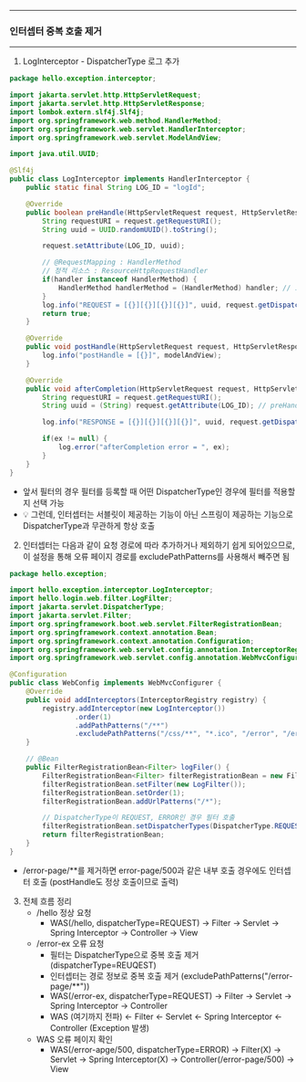 -----
### 인터셉터 중복 호출 제거
-----
1. LogInterceptor - DispatcherType 로그 추가
```java
package hello.exception.interceptor;

import jakarta.servlet.http.HttpServletRequest;
import jakarta.servlet.http.HttpServletResponse;
import lombok.extern.slf4j.Slf4j;
import org.springframework.web.method.HandlerMethod;
import org.springframework.web.servlet.HandlerInterceptor;
import org.springframework.web.servlet.ModelAndView;

import java.util.UUID;

@Slf4j
public class LogInterceptor implements HandlerInterceptor {
    public static final String LOG_ID = "logId";

    @Override
    public boolean preHandle(HttpServletRequest request, HttpServletResponse response, Object handler) throws Exception {
        String requestURI = request.getRequestURI();
        String uuid = UUID.randomUUID().toString();

        request.setAttribute(LOG_ID, uuid);

        // @RequestMapping : HandlerMethod
        // 정적 리소스 : ResourceHttpRequestHandler
        if(handler instanceof HandlerMethod) {
            HandlerMethod handlerMethod = (HandlerMethod) handler; // 호출할 컨트롤러 메서드의 모든 정보 포함
        }
        log.info("REQUEST = [{}][{}][{}][{}]", uuid, request.getDispatcherType(), requestURI, handler);
        return true;
    }

    @Override
    public void postHandle(HttpServletRequest request, HttpServletResponse response, Object handler, ModelAndView modelAndView) throws Exception {
        log.info("postHandle = [{}]", modelAndView);
    }

    @Override
    public void afterCompletion(HttpServletRequest request, HttpServletResponse response, Object handler, Exception ex) throws Exception {
        String requestURI = request.getRequestURI();
        String uuid = (String) request.getAttribute(LOG_ID); // preHandle의 logID 받음

        log.info("RESPONSE = [{}][{}][{}][{}]", uuid, request.getDispatcherType(), requestURI, handler);

        if(ex != null) {
            log.error("afterCompletion error = ", ex);
        }
    }
}
```
  - 앞서 필터의 경우 필터를 등록할 때 어떤 DispatcherType인 경우에 필터를 적용할 지 선택 가능
  - 💡 그런데, 인터셉터는 서블릿이 제공하는 기능이 아닌 스프링이 제공하는 기능으로 DispatcherType과 무관하게 항상 호출

2. 인터셉터는 다음과 같이 요청 경로에 따라 추가하거나 제외하기 쉽게 되어있으므로, 이 설정을 통해 오류 페이지 경로를 excludePathPatterns를 사용해서 빼주면 됨
```java
package hello.exception;

import hello.exception.interceptor.LogInterceptor;
import hello.login.web.filter.LogFilter;
import jakarta.servlet.DispatcherType;
import jakarta.servlet.Filter;
import org.springframework.boot.web.servlet.FilterRegistrationBean;
import org.springframework.context.annotation.Bean;
import org.springframework.context.annotation.Configuration;
import org.springframework.web.servlet.config.annotation.InterceptorRegistry;
import org.springframework.web.servlet.config.annotation.WebMvcConfigurer;

@Configuration
public class WebConfig implements WebMvcConfigurer {
    @Override
    public void addInterceptors(InterceptorRegistry registry) {
        registry.addInterceptor(new LogInterceptor())
                .order(1)
                .addPathPatterns("/**")
                .excludePathPatterns("/css/**", "*.ico", "/error", "/error-page/**"); // 오류 페이지 경로 제거
    }

    // @Bean
    public FilterRegistrationBean<Filter> logFiler() {
        FilterRegistrationBean<Filter> filterRegistrationBean = new FilterRegistrationBean<>();
        filterRegistrationBean.setFilter(new LogFilter());
        filterRegistrationBean.setOrder(1);
        filterRegistrationBean.addUrlPatterns("/*");

        // DispatcherType이 REQUEST, ERROR인 경우 필터 호출
        filterRegistrationBean.setDispatcherTypes(DispatcherType.REQUEST, DispatcherType.ERROR);
        return filterRegistrationBean;
    }
}
```

  - /error-page/**를 제거하면 error-page/500과 같은 내부 호출 경우에도 인터셉터 호출 (postHandle도 정상 호출이므로 출력)

3. 전체 흐름 정리
   - /hello 정상 요청
     + WAS(/hello, dispatcherType=REQUEST) → Filter → Servlet → Spring Interceptor → Controller → View
   - /error-ex 오류 요청
     + 필터는 DispatcherType으로 중복 호출 제거 (dispatcherType=REUQEST)
     + 인터셉터는 경로 정보로 중복 호출 제거 (excludePathPatterns("/error-page/**"))
     + WAS(/error-ex, dispatcherType=REQUEST) → Filter → Servlet → Spring Interceptor → Controller
     + WAS (여기까지 전파) ← Filter ← Servlet ← Spring Interceptor ← Controller (Exception 발생)
   - WAS 오류 페이지 확인
     + WAS(/error-apge/500, dispatcherType=ERROR) → Filter(X) → Servlet → Spring Interceptor(X) → Controller(/error-page/500) → View
